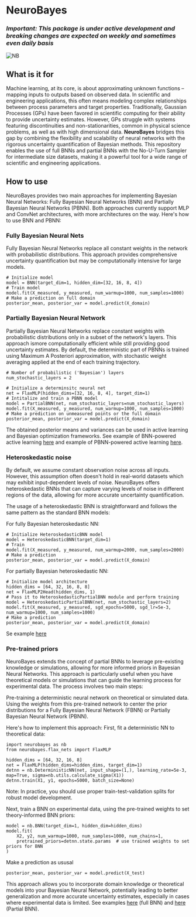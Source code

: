 # NeuroBayes

### *Important: This package is under active development and breaking changes are expected on weekly and sometimes even daily basis*

![NB](https://github.com/user-attachments/assets/cdf07f65-6407-4d28-9fab-de5eb6424489)

## What is it for
Machine learning, at its core, is about approximating unknown functions – mapping inputs to outputs based on observed data. In scientific and engineering applications, this often means modeling complex relationships between process parameters and target properties. Traditionally, Gaussian Processes (GPs) have been favored in scientific computing for their ability to provide uncertainty estimates. However, GPs struggle with systems featuring discontinuities and non-stationarities, common in physical science problems, as well as with high dimensional data. **NeuroBayes** bridges this gap by combining the flexibility and scalability of neural networks with the rigorous uncertainty quantification of Bayesian methods. This repository enables the use of full BNNs and partial BNNs with the No-U-Turn Sampler for intermediate size datasets, making it a powerful tool for a wide range of scientific and engineering applications.


## How to use
NeuroBayes provides two main approaches for implementing Bayesian Neural Networks: Fully Bayesian Neural Networks (BNN) and Partially Bayesian Neural Networks (PBNN). Both approaches currently support MLP and ConvNet architectures, with more architectures on the way. Here's how to use BNN and PBNN:

### Fully Bayesian Neural Nets
Fully Bayesian Neural Networks replace all constant weights in the network with probabilistic distributions. This approach provides comprehensive uncertainty quantification but may be computationally intensive for large models.

```python3
# Initialize model
model = BNN(target_dim=1, hidden_dim=[32, 16, 8, 4])
# Train model
model.fit(X_measured, y_measured, num_warmup=1000, num_samples=1000)
# Make a prediction on full domain
posterior_mean, posterior_var = model.predict(X_domain)
```

### Partially Bayesian Neural Network
Partially Bayesian Neural Networks replace constant weights with probabilistic distributions only in a subset of the network's layers. This approach ismore computationally efficient while still providing good uncertainty estimates. By default, the deterministic part of PBNNs is trained using Maximum A Posteriori approximation, with stochastic weight averaging applied at the end of each training trajectory.

```python3
# Number of probabilistic ('Bayesian') layers
num_stochastic_layers = 2

# Initialize a determinsitc neural net
net = FlaxMLP(hidden_dims=[32, 16, 8, 4], target_dim=1)
# Intitalize and train a PBNN model
model = PartialBNN(net, num_stochastic_layers=num_stochastic_layers)
model.fit(X_measured, y_measured, num_warmup=1000, num_samples=1000)
# Make a prediction on unmeasured points or the full domain
posterior_mean, posterior_var = model.predict(X_domain)
```

The obtained posterior means and variances can be used in active learning and Bayesian optimization frameworks. See example of BNN-powered active learning [here](https://github.com/ziatdinovmax/NeuroBayes/blob/main/examples/bnn_example1d.ipynb) and example of PBNN-powered active learning [here](https://github.com/ziatdinovmax/NeuroBayes/blob/main/examples/pbnn_example1d.ipynb).
    
### Heteroskedastic noise
By default, we assume constant observation noise across all inputs. However, this assumption often doesn't hold in real-world datasets which may exhibit input-dependent levels of noise. NeuroBayes offers heteroskedastic BNNs that can capture varying levels of noise in different regions of the data, allowing for more accurate uncertainty quantification.

The usage of a heteroskedastic BNN is straightforward and follows the same pattern as the standard BNN models:

For fully Bayesian heteroskedastic NN:
```python3
# Initialize HeteroskedasticBNN model
model = HeteroskedasticBNN(target_dim=1)
# Train
model.fit(X_measured, y_measured, num_warmup=2000, num_samples=2000)
# Make a prediction
posterior_mean, posterior_var = model.predict(X_domain)
```

For partially Bayesian heteroskedastic NN:
```python3
# Initialize model architecture
hidden_dims = [64, 32, 16, 8, 8]
net = FlaxMLP2Head(hidden_dims, 1)
# Pass it to HeteroskedasticPartialBNN module and perform training
model = HeteroskedasticPartialBNN(net, num_stochastic_layers=2)
model.fit(X_measured, y_measured, sgd_epochs=5000, sgd_lr=5e-3, num_warmup=1000, num_samples=1000)
# Make a prediction
posterior_mean, posterior_var = model.predict(X_domain)
```

Se example [here](https://github.com/ziatdinovmax/NeuroBayes/blob/main/examples/heteroskedastic.ipynb)

### Pre-trained priors
NeuroBayes extends the concept of partial BNNs to leverage pre-existing knowledge or simulations, allowing for more informed priors in Bayesian Neural Networks. This approach is particularly useful when you have theoretical models or simulations that can guide the learning process for experimental data.
The process involves two main steps:

Pre-training a deterministic neural network on theoretical or simulated data.
Using the weights from this pre-trained network to center the prior distributions for a Fully Bayesian Neural Network (FBNN) or Partially Bayesian Neural Network (PBNN).

Here's how to implement this approach:
First, fit a deterministic NN to theoretical data:
```python3
import neurobayes as nb
from neurobayes.flax_nets import FlaxMLP

hidden_dims = [64, 32, 16, 8]
net = FlaxMLP(hidden_dims=hidden_dims, target_dim=1)
detnn = nb.DeterministicNN(net, input_shape=(1,), learning_rate=5e-3, map=True, sigma=nb.utils.calculate_sigma(X1))
detnn.train(X1, y1, epochs=5000, batch_size=None)
```

Note: In practice, you should use proper train-test-validation splits for robust model development.

Next, train a BNN on experimental data, using the pre-trained weights to set theory-informed BNN priors:

```python3
model = nb.BNN(target_dim=1, hidden_dim=hidden_dims)
model.fit(
    X2, y2, num_warmup=1000, num_samples=1000, num_chains=1,
    pretrained_priors=detnn.state.params  # use trained weights to set priors for BNN
)
```

Make a prediction as ususal
```python3
posterior_mean, posterior_var = model.predict(X_test)
```

This approach allows you to incorporate domain knowledge or theoretical models into your Bayesian Neural Network, potentially leading to better generalization and more accurate uncertainty estimates, especially in cases where experimental data is limited. See examples [here](https://github.com/ziatdinovmax/NeuroBayes/blob/main/examples/pretrained_priors.ipynb) (full BNN) and [here](https://github.com/ziatdinovmax/NeuroBayes/blob/main/examples/pretrained_priors_partial.ipynb) (Partial BNN).
